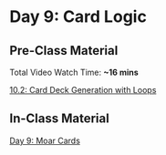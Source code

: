 # Day 9: Card Logic

## Pre-Class Material

Total Video Watch Time: **~16 mins**

[10.2: Card Deck Generation with Loops](../../10-javascript-objects/10.2-card-deck-generation-with-loops.md)

## In-Class Material

[Day 9: Moar Cards](../../in-class-exercises/day-9-moar-cards.md)

